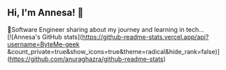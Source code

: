 ## Hi, I'm Annesa! 👋
🔭Software Engineer sharing about my journey and learning in tech...<br/>
[![Annesa's GitHub stats](https://github-readme-stats.vercel.app/api?username=ByteMe-geek &count_private=true&show_icons=true&theme=radical&hide_rank=false)]
(https://github.com/anuraghazra/github-readme-stats)
